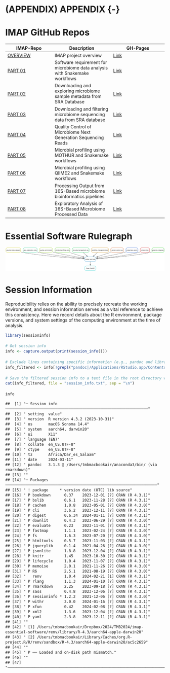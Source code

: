 # (APPENDIX) APPENDIX {-}

# IMAP GitHub Repos

<div class="tmbinfo">
<table>
<colgroup>
<col width="29%" />
<col width="36%" />
<col width="33%" />
</colgroup>
<thead>
<tr class="header">
<th>IMAP-Repo</th>
<th>Description</th>
<th>GH-Pages</th>
</tr>
</thead>
<tbody>
<tr class="odd">
<td><a
href="https://github.com/datainsights/imap-project-overview/">OVERVIEW</a></td>
<td>IMAP project overview</td>
<td><a
href="https://tmbuza.github.io/imap-project-overview/">Link</a></td>
</tr>
<tr class="even">
<td><a href="https://github.com/tmbuza/imap-software-requirements/">PART
01</a></td>
<td>Software requirement for microbiome data analysis with Snakemake
workflows</td>
<td><a
href="https://tmbuza.github.io/imap-essential-software/">Link</a></td>
</tr>
<tr class="odd">
<td><a href="https://github.com/tmbuza/imap-sample-metadata/">PART
02</a></td>
<td>Downloading and exploring microbiome sample metadata from SRA
Database</td>
<td><a
href="https://tmbuza.github.io/imap-sample-metadata/">Link</a></td>
</tr>
<tr class="even">
<td><a href="https://github.com/tmbuza/imap-download-sra-reads/">PART
03</a></td>
<td>Downloading and filtering microbiome sequencing data from SRA
database</td>
<td><a
href="https://tmbuza.github.io/imap-download-sra-reads/">Link</a></td>
</tr>
<tr class="odd">
<td><a href="https://github.com/tmbuza/imap-read-quality-control/">PART
04</a></td>
<td>Quality Control of Microbiome Next Generation Sequencing Reads</td>
<td><a
href="https://tmbuza.github.io/imap-read-quality-control/">Link</a></td>
</tr>
<tr class="even">
<td><a href="https://github.com/tmbuza/imap-bioinformatics-mothur/">PART
05</a></td>
<td>Microbial profiling using MOTHUR and Snakemake workflows</td>
<td><a
href="https://tmbuza.github.io/imap-mothur-bioinformatics/">Link</a></td>
</tr>
<tr class="odd">
<td><a href="https://github.com/tmbuza/imap-bioinformatics-qiime2/">PART
06</a></td>
<td>Microbial profiling using QIIME2 and Snakemake workflows</td>
<td><a
href="https://tmbuza.github.io/imap-qiime2-bioinformatics/">Link</a></td>
</tr>
<tr class="even">
<td><a href="https://github.com/tmbuza/imap-data-processing/">PART
07</a></td>
<td>Processing Output from 16S-Based microbiome bioinformatics
pipelines</td>
<td><a
href="https://tmbuza.github.io/imap-data-preparation/">Link</a></td>
</tr>
<tr class="odd">
<td><a href="https://github.com/tmbuza/imap-exploratory-analysis/">PART
08</a></td>
<td>Exploratory Analysis of 16S-Based Microbiome Processed Data</td>
<td><a
href="https://tmbuza.github.io/imap-data-exploration/">Link</a></td>
</tr>
</tbody>
</table>
</div>

# Essential Software Rulegraph

![](dags/rulegraph.svg)

# Session Information

Reproducibility relies on the ability to precisely recreate the working environment, and session information serves as a vital reference to achieve this consistency. Here we record details about the R environment, package versions, and system settings of the computing environment at the time of analysis. 


```r
library(sessioninfo)

# Get session info
info <- capture.output(print(session_info()))

# Exclude lines containing specific information (e.g., pandoc and library path)
info_filtered <- info[!grepl("pandoc|/Applications/RStudio.app/Contents/Resources/app/quarto/bin/tools/|/Library/Frameworks/R.framework/Versions/4.3-arm64/Resources/library", info)]

# Save the filtered session info to a text file in the root directory without line numbers
cat(info_filtered, file = "session_info.txt", sep = "\n")

info
```

```
##  [1] "─ Session info ───────────────────────────────────────────────────────────────"                                  
##  [2] " setting  value"                                                                                                 
##  [3] " version  R version 4.3.2 (2023-10-31)"                                                                          
##  [4] " os       macOS Sonoma 14.4"                                                                                     
##  [5] " system   aarch64, darwin20"                                                                                     
##  [6] " ui       X11"                                                                                                   
##  [7] " language (EN)"                                                                                                  
##  [8] " collate  en_US.UTF-8"                                                                                           
##  [9] " ctype    en_US.UTF-8"                                                                                           
## [10] " tz       Africa/Dar_es_Salaam"                                                                                  
## [11] " date     2024-03-11"                                                                                            
## [12] " pandoc   3.1.3 @ /Users/tmbmacbookair/anaconda3/bin/ (via rmarkdown)"                                           
## [13] ""                                                                                                                
## [14] "─ Packages ───────────────────────────────────────────────────────────────────"                                  
## [15] " ! package     * version date (UTC) lib source"                                                                  
## [16] " P bookdown      0.37    2023-12-01 [?] CRAN (R 4.3.1)"                                                          
## [17] " P bslib         0.6.1   2023-11-28 [?] CRAN (R 4.3.1)"                                                          
## [18] " P cachem        1.0.8   2023-05-01 [?] CRAN (R 4.3.0)"                                                          
## [19] " P cli           3.6.2   2023-12-11 [?] CRAN (R 4.3.1)"                                                          
## [20] " P digest        0.6.34  2024-01-11 [?] CRAN (R 4.3.1)"                                                          
## [21] " P downlit       0.4.3   2023-06-29 [?] CRAN (R 4.3.0)"                                                          
## [22] " P evaluate      0.23    2023-11-01 [?] CRAN (R 4.3.1)"                                                          
## [23] " P fastmap       1.1.1   2023-02-24 [?] CRAN (R 4.3.0)"                                                          
## [24] " P fs            1.6.3   2023-07-20 [?] CRAN (R 4.3.0)"                                                          
## [25] " P htmltools     0.5.7   2023-11-03 [?] CRAN (R 4.3.1)"                                                          
## [26] " P jquerylib     0.1.4   2021-04-26 [?] CRAN (R 4.3.0)"                                                          
## [27] " P jsonlite      1.8.8   2023-12-04 [?] CRAN (R 4.3.1)"                                                          
## [28] " P knitr         1.45    2023-10-30 [?] CRAN (R 4.3.1)"                                                          
## [29] " P lifecycle     1.0.4   2023-11-07 [?] CRAN (R 4.3.1)"                                                          
## [30] " P memoise       2.0.1   2021-11-26 [?] CRAN (R 4.3.0)"                                                          
## [31] " P R6            2.5.1   2021-08-19 [?] CRAN (R 4.3.0)"                                                          
## [32] "   renv          1.0.4   2024-02-21 [1] CRAN (R 4.3.1)"                                                          
## [33] " P rlang         1.1.3   2024-01-10 [?] CRAN (R 4.3.1)"                                                          
## [34] " P rmarkdown     2.25    2023-09-18 [?] CRAN (R 4.3.1)"                                                          
## [35] " P sass          0.4.8   2023-12-06 [?] CRAN (R 4.3.1)"                                                          
## [36] " P sessioninfo * 1.2.2   2021-12-06 [?] CRAN (R 4.3.0)"                                                          
## [37] " P withr         3.0.0   2024-01-16 [?] CRAN (R 4.3.1)"                                                          
## [38] " P xfun          0.42    2024-02-08 [?] CRAN (R 4.3.1)"                                                          
## [39] " P xml2          1.3.6   2023-12-04 [?] CRAN (R 4.3.1)"                                                          
## [40] " P yaml          2.3.8   2023-12-11 [?] CRAN (R 4.3.1)"                                                          
## [41] ""                                                                                                                
## [42] " [1] /Users/tmbmacbookair/Dropbox/2024/TMB2024/imap-essential-software/renv/library/R-4.3/aarch64-apple-darwin20"
## [43] " [2] /Users/tmbmacbookair/Library/Caches/org.R-project.R/R/renv/sandbox/R-4.3/aarch64-apple-darwin20/ac5c2659"   
## [44] ""                                                                                                                
## [45] " P ── Loaded and on-disk path mismatch."                                                                         
## [46] ""                                                                                                                
## [47] "──────────────────────────────────────────────────────────────────────────────"
```




